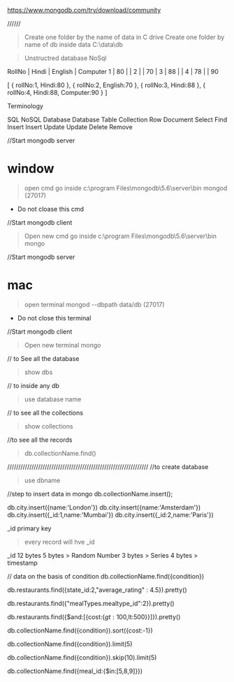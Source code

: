 https://www.mongodb.com/try/download/community

//////
> Create one folder by the name of data in C drive
> Create one folder by name of db inside data
> C:\data\db

> Unstructred database
> NoSql


RollNo | Hindi | English | Computer
  1    |  80   |         |
  2    |       |   70    |
  3    |  88   |         |
  4    |  78   |         |   90
  

[
    {
        rollNo:1,
        Hindi:80
    },
    {
        rollNo:2,
        English:70
    },
    {
        rollNo:3,
        Hindi:88
    },
    {
        rollNo:4,
        Hindi:88,
        Computer:90
    }
]


Terminology

SQL         NoSQL
Database    Database
Table       Collection
Row         Document
Select      Find
Insert      Insert
Update      Update
Delete      Remove


//Start mongodb server
# window
> open cmd
> go inside c:\program Files\mongodb\5.6\server\bin
> mongod
(27017)
* Do not cloase this cmd

//Start mongodb client
> Open new cmd
> go inside c:\program Files\mongodb\5.6\server\bin
> mongo

//Start mongodb server
# mac
> open terminal
> mongod --dbpath data/db
(27017)
* Do not close this terminal

//Start mongodb client
> Open new terminal
> mongo

// to See all the database
> show dbs

// to inside any db
> use database name

// to see all the collections
> show collections

//to see all the records
> db.collectionName.find()


////////////////////////////////////////////////////////////////
//to create database
> use dbname

//step to insert data in mongo
db.collectionName.insert();

db.city.insert({name:'London'})
db.city.insert({name:'Amsterdam'})
db.city.insert({_id:1,name:'Mumbai'})
db.city.insert({_id:2,name:'Paris'})

_id primary key
> every record will hve _id

_id 12 bytes
5 bytes > Random Number
3 bytes > Series
4 bytes > timestamp


// data on the basis of condition
db.collectionName.find({condition})

db.restaurants.find({state_id:2,"average_rating" : 4.5}).pretty()

db.restaurants.find({"mealTypes.mealtype_id":2}).pretty()

db.restaurants.find({$and:[{cost:{$gt:100,$lt:500}}]}).pretty()

db.collectionName.find({condition}).sort({cost:-1})


db.collectionName.find({condition}).limit(5)


db.collectionName.find({condition}).skip(10).limit(5)

db.collectionName.find({meal_id:{$in:[5,8,9]}})